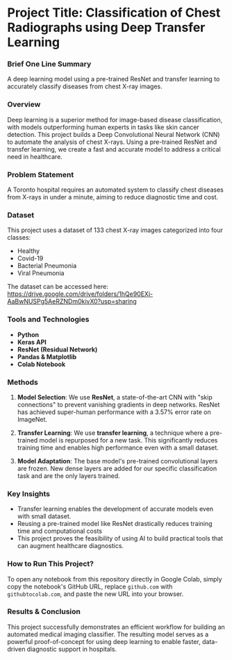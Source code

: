 
# Project Title: Classification of Chest Radiographs using Deep Transfer Learning

### Brief One Line Summary
A deep learning model using a pre-trained ResNet and transfer learning to accurately classify diseases from chest X-ray images.

### Overview
Deep learning is a superior method for image-based disease classification, with models outperforming human experts in tasks like skin cancer detection. This project builds a Deep Convolutional Neural Network (CNN) to automate the analysis of chest X-rays. Using a pre-trained ResNet and transfer learning, we create a fast and accurate model to address a critical need in healthcare.

### Problem Statement
A Toronto hospital requires an automated system to classify chest diseases from X-rays in under a minute, aiming to reduce diagnostic time and cost.

### Dataset
This project uses a dataset of 133 chest X-ray images categorized into four classes:
* Healthy 
* Covid-19 
* Bacterial Pneumonia 
* Viral Pneumonia

The dataset can be accessed here: https://drive.google.com/drive/folders/1hQe90EXj-AaBwNUSPg5AeRZNDm0kivX0?usp=sharing

### Tools and Technologies
* **Python**
* **Keras API**
* **ResNet (Residual Network)** 
* **Pandas & Matplotlib**
* **Colab Notebook**

### Methods
1.  **Model Selection**: We use **ResNet**, a state-of-the-art CNN with "skip connections" to prevent vanishing gradients in deep networks. ResNet has achieved super-human performance with a 3.57% error rate on ImageNet.

2.  **Transfer Learning**: We use **transfer learning**, a technique where a pre-trained model is repurposed for a new task. This significantly reduces training time and enables high performance even with a small dataset.

3.  **Model Adaptation**: The base model's pre-trained convolutional layers are frozen. New dense layers are added for our specific classification task and are the only layers trained.

### Key Insights
* Transfer learning enables the development of accurate models even with small dataset.
* Reusing a pre-trained model like ResNet drastically reduces training time and computational costs
* This project proves the feasibility of using AI to build practical tools that can augment healthcare diagnostics.

### How to Run This Project?
To open any notebook from this repository directly in Google Colab, simply copy the notebook's GitHub URL, replace `github.com` with `githubtocolab.com`, and paste the new URL into your browser.

### Results & Conclusion
This project successfully demonstrates an efficient workflow for building an automated medical imaging classifier. The resulting model serves as a powerful proof-of-concept for using deep learning to enable faster, data-driven diagnostic support in hospitals.
